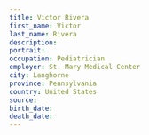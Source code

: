 ```yaml
---
title: Victor Rivera
first_name: Victor
last_name: Rivera
description: 
portrait: 
occupation: Pediatrician
employer: St. Mary Medical Center
city: Langhorne
province: Pennsylvania
country: United States
source: 
birth_date: 
death_date: 
---
```

